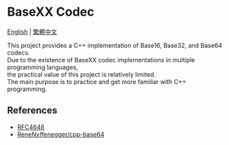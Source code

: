 # BaseXX Codec

<a href="README.md">English</a> | <a href="README.zh-TW.md">繁體中文</a>

This project provides a C++ implementation of Base16, Base32, and Base64 codecs.  
Due to the existence of BaseXX codec implementations in multiple programming languages,   
the practical value of this project is relatively limited.  
The main purpose is to practice and get more familiar with C++ programming.

## References
- [RFC4648](https://datatracker.ietf.org/doc/html/rfc4648)
- [ReneNyffenegger/cpp-base64](https://github.com/ReneNyffenegger/cpp-base64/tree/master)